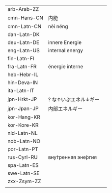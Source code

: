 | | | |
|-|-|-|
| arb-Arab-ZZ |  |  |
| cmn-Hans-CN | 内能 |  |
| cmn-Latn-CN | nèi néng |  |
| dan-Latn-DK |  |  |
| deu-Latn-DE | innere Energie |  |
| eng-Latn-US | internal energy |  |
| fin-Latn-FI |  |  |
| fra-Latn-FR | énergie interne |  |
| heb-Hebr-IL |  |  |
| hin-Deva-IN |  |  |
| ita-Latn-IT |  |  |
| jpn-Hrkt-JP | ? な↑いぶエネル↓ギー |  |
| jpn-Jpan-JP | 内部エネルギー |  |
| kor-Hang-KR |  |  |
| kor-Kore-KR |  |  |
| nld-Latn-NL |  |  |
| nob-Latn-NO |  |  |
| por-Latn-PT |  |  |
| rus-Cyrl-RU | вну́тренняя эне́ргия |  |
| spa-Latn-ES |  |  |
| swe-Latn-SE |  |  |
| zxx-Zsym-ZZ |  |  |
|  |  |  |
